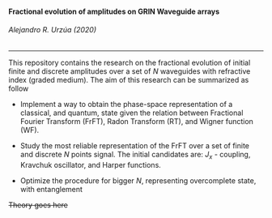 #### Fractional evolution of amplitudes on GRIN Waveguide arrays

###### Alejandro R. Urzúa (2020)

___

This repository contains the research on the fractional evolution of initial finite and discrete amplitudes over a set of $N$ waveguides with refractive index (graded medium). The aim of this research can be summarized as follow

* Implement a way to obtain the phase-space representation of a classical, and quantum, state given the relation between Fractional Fourier Transform (FrFT), Radon Transform (RT), and Wigner function (WF).

* Study the most reliable representation of the FrFT over a set of finite and discrete $N$ points signal. The initial candidates are: $J_{x}$ - coupling, Kravchuk oscillator, and Harper functions.

* Optimize the procedure for bigger $N$, representing overcomplete state, with entanglement

~~Theory goes here~~
